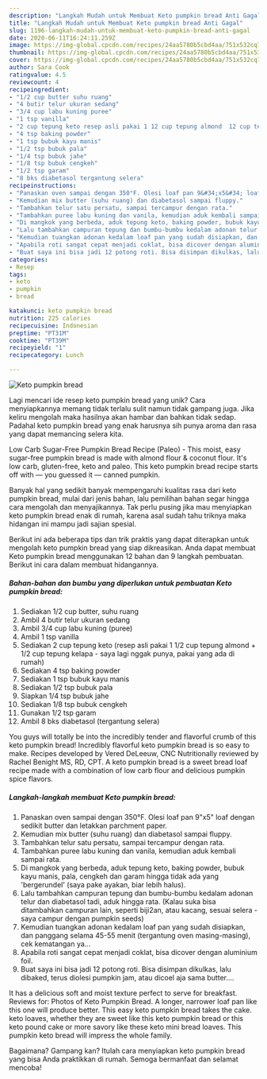 ```yaml
---
description: "Langkah Mudah untuk Membuat Keto pumpkin bread Anti Gagal"
title: "Langkah Mudah untuk Membuat Keto pumpkin bread Anti Gagal"
slug: 1196-langkah-mudah-untuk-membuat-keto-pumpkin-bread-anti-gagal
date: 2020-06-11T16:24:11.259Z
image: https://img-global.cpcdn.com/recipes/24aa5780b5cbd4aa/751x532cq70/keto-pumpkin-bread-foto-resep-utama.jpg
thumbnail: https://img-global.cpcdn.com/recipes/24aa5780b5cbd4aa/751x532cq70/keto-pumpkin-bread-foto-resep-utama.jpg
cover: https://img-global.cpcdn.com/recipes/24aa5780b5cbd4aa/751x532cq70/keto-pumpkin-bread-foto-resep-utama.jpg
author: Sara Cook
ratingvalue: 4.5
reviewcount: 4
recipeingredient:
- "1/2 cup butter suhu ruang"
- "4 butir telur ukuran sedang"
- "3/4 cup labu kuning puree"
- "1 tsp vanilla"
- "2 cup tepung keto resep asli pakai 1 12 cup tepung almond  12 cup tepung kelapa  saya lagi nggak punya pakai yang ada di rumah"
- "4 tsp baking powder"
- "1 tsp bubuk kayu manis"
- "1/2 tsp bubuk pala"
- "1/4 tsp bubuk jahe"
- "1/8 tsp bubuk cengkeh"
- "1/2 tsp garam"
- "8 bks diabetasol tergantung selera"
recipeinstructions:
- "Panaskan oven sampai dengan 350°F. Olesi loaf pan 9&#34;x5&#34; loaf dengan sedikit butter dan letakkan parchment paper."
- "Kemudian mix butter (suhu ruang) dan diabetasol sampai fluppy."
- "Tambahkan telur satu persatu, sampai tercampur dengan rata."
- "Tambahkan puree labu kuning dan vanila, kemudian aduk kembali sampai rata."
- "Di mangkok yang berbeda, aduk tepung keto, baking powder, bubuk kayu manis, pala, cengkeh dan garam hingga tidak ada yang &#39;bergerundel&#39; (saya pake ayakan, biar lebih halus)."
- "Lalu tambahkan campuran tepung dan bumbu-bumbu kedalam adonan telur dan diabetasol tadi, aduk hingga rata. (Kalau suka bisa ditambahkan campuran lain, seperti biji2an, atau kacang, sesuai selera - saya campur dengan pumpkin seeds)"
- "Kemudian tuangkan adonan kedalam loaf pan yang sudah disiapkan, dan panggang selama 45-55 menit (tergantung oven masing-masing), cek kematangan ya..."
- "Apabila roti sangat cepat menjadi coklat, bisa dicover dengan aluminium foil."
- "Buat saya ini bisa jadi 12 potong roti. Bisa disimpan dikulkas, lalu dibaked, terus diolesi pumpkin jam, atau dicoel aja sama butter...."
categories:
- Resep
tags:
- keto
- pumpkin
- bread

katakunci: keto pumpkin bread 
nutrition: 225 calories
recipecuisine: Indonesian
preptime: "PT31M"
cooktime: "PT39M"
recipeyield: "1"
recipecategory: Lunch

---
```



![Keto pumpkin bread](https://img-global.cpcdn.com/recipes/24aa5780b5cbd4aa/751x532cq70/keto-pumpkin-bread-foto-resep-utama.jpg)

Lagi mencari ide resep keto pumpkin bread yang unik? Cara menyiapkannya memang tidak terlalu sulit namun tidak gampang juga. Jika keliru mengolah maka hasilnya akan hambar dan bahkan tidak sedap. Padahal keto pumpkin bread yang enak harusnya sih punya aroma dan rasa yang dapat memancing selera kita.

Low Carb Sugar-Free Pumpkin Bread Recipe (Paleo) - This moist, easy sugar-free pumpkin bread is made with almond flour &amp; coconut flour. It&#39;s low carb, gluten-free, keto and paleo. This keto pumpkin bread recipe starts off with — you guessed it — canned pumpkin.

Banyak hal yang sedikit banyak mempengaruhi kualitas rasa dari keto pumpkin bread, mulai dari jenis bahan, lalu pemilihan bahan segar hingga cara mengolah dan menyajikannya. Tak perlu pusing jika mau menyiapkan keto pumpkin bread enak di rumah, karena asal sudah tahu triknya maka hidangan ini mampu jadi sajian spesial.


Berikut ini ada beberapa tips dan trik praktis yang dapat diterapkan untuk mengolah keto pumpkin bread yang siap dikreasikan. Anda dapat membuat Keto pumpkin bread menggunakan 12 bahan dan 9 langkah pembuatan. Berikut ini cara dalam membuat hidangannya.

<!--inarticleads1-->

##### Bahan-bahan dan bumbu yang diperlukan untuk pembuatan Keto pumpkin bread:

1. Sediakan 1/2 cup butter, suhu ruang
1. Ambil 4 butir telur ukuran sedang
1. Ambil 3/4 cup labu kuning (puree)
1. Ambil 1 tsp vanilla
1. Sediakan 2 cup tepung keto (resep asli pakai 1 1/2 cup tepung almond + 1/2 cup tepung kelapa - saya lagi nggak punya, pakai yang ada di rumah)
1. Sediakan 4 tsp baking powder
1. Sediakan 1 tsp bubuk kayu manis
1. Sediakan 1/2 tsp bubuk pala
1. Siapkan 1/4 tsp bubuk jahe
1. Sediakan 1/8 tsp bubuk cengkeh
1. Gunakan 1/2 tsp garam
1. Ambil 8 bks diabetasol (tergantung selera)


You guys will totally be into the incredibly tender and flavorful crumb of this keto pumpkin bread! Incredibly flavorful keto pumpkin bread is so easy to make. Recipes developed by Vered DeLeeuw, CNC Nutritionally reviewed by Rachel Benight MS, RD, CPT. A keto pumpkin bread is a sweet bread loaf recipe made with a combination of low carb flour and delicious pumpkin spice flavors. 

<!--inarticleads2-->

##### Langkah-langkah membuat Keto pumpkin bread:

1. Panaskan oven sampai dengan 350°F. Olesi loaf pan 9&#34;x5&#34; loaf dengan sedikit butter dan letakkan parchment paper.
1. Kemudian mix butter (suhu ruang) dan diabetasol sampai fluppy.
1. Tambahkan telur satu persatu, sampai tercampur dengan rata.
1. Tambahkan puree labu kuning dan vanila, kemudian aduk kembali sampai rata.
1. Di mangkok yang berbeda, aduk tepung keto, baking powder, bubuk kayu manis, pala, cengkeh dan garam hingga tidak ada yang &#39;bergerundel&#39; (saya pake ayakan, biar lebih halus).
1. Lalu tambahkan campuran tepung dan bumbu-bumbu kedalam adonan telur dan diabetasol tadi, aduk hingga rata. (Kalau suka bisa ditambahkan campuran lain, seperti biji2an, atau kacang, sesuai selera - saya campur dengan pumpkin seeds)
1. Kemudian tuangkan adonan kedalam loaf pan yang sudah disiapkan, dan panggang selama 45-55 menit (tergantung oven masing-masing), cek kematangan ya...
1. Apabila roti sangat cepat menjadi coklat, bisa dicover dengan aluminium foil.
1. Buat saya ini bisa jadi 12 potong roti. Bisa disimpan dikulkas, lalu dibaked, terus diolesi pumpkin jam, atau dicoel aja sama butter....


It has a delicious soft and moist texture perfect to serve for breakfast. Reviews for: Photos of Keto Pumpkin Bread. A longer, narrower loaf pan like this one will produce better. This easy keto pumpkin bread takes the cake. keto loaves, whether they are sweet like this keto pumpkin bread or this keto pound cake or more savory like these keto mini bread loaves. This pumpkin keto bread will impress the whole family. 

Bagaimana? Gampang kan? Itulah cara menyiapkan keto pumpkin bread yang bisa Anda praktikkan di rumah. Semoga bermanfaat dan selamat mencoba!
